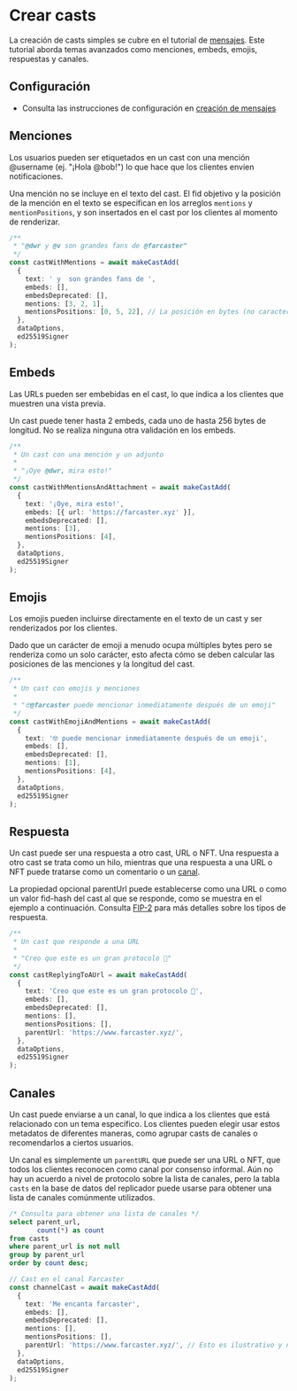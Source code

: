 # Crear casts

La creación de casts simples se cubre en el tutorial de [mensajes](./messages.md). Este tutorial aborda temas avanzados como menciones, embeds, emojis, respuestas y canales.

## Configuración

- Consulta las instrucciones de configuración en [creación de mensajes](./messages.md)

## Menciones

Los usuarios pueden ser etiquetados en un cast con una mención @username (ej. "¡Hola @bob!") lo que hace que los clientes envíen notificaciones.

Una mención no se incluye en el texto del cast. El fid objetivo y la posición de la mención en el texto se especifican en los arreglos `mentions` y `mentionPositions`, y son insertados en el cast por los clientes al momento de renderizar.

```typescript
/**
 * "@dwr y @v son grandes fans de @farcaster"
 */
const castWithMentions = await makeCastAdd(
  {
    text: ' y  son grandes fans de ',
    embeds: [],
    embedsDeprecated: [],
    mentions: [3, 2, 1],
    mentionsPositions: [0, 5, 22], // La posición en bytes (no caracteres)
  },
  dataOptions,
  ed25519Signer
);
```

## Embeds

Las URLs pueden ser embebidas en el cast, lo que indica a los clientes que muestren una vista previa.

Un cast puede tener hasta 2 embeds, cada uno de hasta 256 bytes de longitud. No se realiza ninguna otra validación en los embeds.

```typescript
/**
 * Un cast con una mención y un adjunto
 *
 * "¡Oye @dwr, mira esto!"
 */
const castWithMentionsAndAttachment = await makeCastAdd(
  {
    text: '¡Oye, mira esto!',
    embeds: [{ url: 'https://farcaster.xyz' }],
    embedsDeprecated: [],
    mentions: [3],
    mentionsPositions: [4],
  },
  dataOptions,
  ed25519Signer
);
```

## Emojis

Los emojis pueden incluirse directamente en el texto de un cast y ser renderizados por los clientes.

Dado que un carácter de emoji a menudo ocupa múltiples bytes pero se renderiza como un solo carácter, esto afecta cómo se deben calcular las posiciones de las menciones y la longitud del cast.

```typescript
/**
 * Un cast con emojis y menciones
 *
 * "🤓@farcaster puede mencionar inmediatamente después de un emoji"
 */
const castWithEmojiAndMentions = await makeCastAdd(
  {
    text: '🤓 puede mencionar inmediatamente después de un emoji',
    embeds: [],
    embedsDeprecated: [],
    mentions: [1],
    mentionsPositions: [4],
  },
  dataOptions,
  ed25519Signer
);
```

## Respuesta

Un cast puede ser una respuesta a otro cast, URL o NFT. Una respuesta a otro cast se trata como un hilo, mientras que una respuesta a una URL o NFT puede tratarse como un comentario o un [canal](#channels).

La propiedad opcional parentUrl puede establecerse como una URL o como un valor fid-hash del cast al que se responde, como se muestra en el ejemplo a continuación. Consulta [FIP-2](https://github.com/farcasterxyz/protocol/discussions/71) para más detalles sobre los tipos de respuesta.

```typescript
/**
 * Un cast que responde a una URL
 *
 * "Creo que este es un gran protocolo 🚀"
 */
const castReplyingToAUrl = await makeCastAdd(
  {
    text: 'Creo que este es un gran protocolo 🚀',
    embeds: [],
    embedsDeprecated: [],
    mentions: [],
    mentionsPositions: [],
    parentUrl: 'https://www.farcaster.xyz/',
  },
  dataOptions,
  ed25519Signer
);
```

## Canales

Un cast puede enviarse a un canal, lo que indica a los clientes que está relacionado con un tema específico. Los clientes pueden elegir usar estos metadatos de diferentes maneras, como agrupar casts de canales o recomendarlos a ciertos usuarios.

Un canal es simplemente un `parentURL` que puede ser una URL o NFT, que todos los clientes reconocen como canal por consenso informal. Aún no hay un acuerdo a nivel de protocolo sobre la lista de canales, pero la tabla `casts` en la base de datos del replicador puede usarse para obtener una lista de canales comúnmente utilizados.

```sql
/* Consulta para obtener una lista de canales */
select parent_url,
       count(*) as count
from casts
where parent_url is not null
group by parent_url
order by count desc;
```

```typescript
// Cast en el canal Farcaster
const channelCast = await makeCastAdd(
  {
    text: 'Me encanta farcaster',
    embeds: [],
    embedsDeprecated: [],
    mentions: [],
    mentionsPositions: [],
    parentUrl: 'https://www.farcaster.xyz/', // Esto es ilustrativo y no es una URL real de canal
  },
  dataOptions,
  ed25519Signer
);
```
